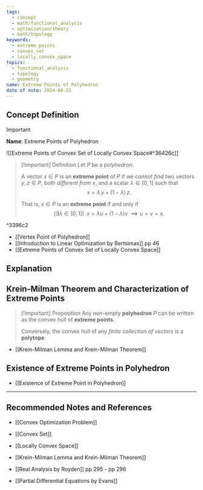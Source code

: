 ```yaml
---
tags:
  - concept
  - math/functional_analysis
  - optimization/theory
  - math/topology
keywords:
  - extreme_points
  - convex_set
  - locally_convex_space
topics:
  - functional_analysis
  - topology
  - geometry
name: Extreme Points of Polyhedron
date of note: 2024-06-21
---
```


## Concept Definition

>[!important]
>**Name**: Extreme Points of Polyhedron

![[Extreme Points of Convex Set of Locally Convex Space#^36426c]]

>[!important] Definition
>Let $P$ be a *polyhedron*. 
>
>A vector $x\in P$ is an **ex­treme point** of $P$ if we *cannot find* two vectors $y, z \in P$, both *different from* $x$, and a scalar $\lambda\in [0,1]$ such that $$x = \lambda\,y + (1- \lambda)\,z.$$
>
>That is, $x\in P$ is an **extreme point** if and only if
> $$(\exists \lambda \in [0,1])\;\; x = \lambda u + (1- \lambda)v\; \implies u = v = x.$$

^3396c2

- [[Vertex Point of Polyhedron]]
- [[Introduction to Linear Optimization by Bertsimas]] pp 46
- [[Extreme Points of Convex Set of Locally Convex Space]]


## Explanation



## Krein-Milman Theorem and Characterization of Extreme Points

>[!important] Proposition
>Any non-empty **polyhedron** $P$ can be written as the convex hull of **extreme points**. 
>
>Conversely, the convex hull of  any *finite collection of vectors* is a **polytope**.


- [[Krein-Milman Lemma and Krein-Milman Theorem]]

## Existence of Extreme Points in Polyhedron

- [[Existence of Extreme Point in Polyhedron]]



-----------
##  Recommended Notes and References

- [[Convex Optimization Problem]]
- [[Convex Set]]
- [[Locally Convex Space]]

- [[Krein-Milman Lemma and Krein-Milman Theorem]]

- [[Real Analysis by Royden]] pp 295 - pp 296
- [[Partial Differential Equations by Evans]]